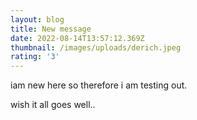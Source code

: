 ```yaml
---
layout: blog
title: New message
date: 2022-08-14T13:57:12.369Z
thumbnail: /images/uploads/derich.jpeg
rating: '3'
---
```

iam new here so therefore i am testing out.

wish it all goes well..
